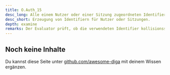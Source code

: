 ```yaml
---
title: O.Auth_15
desc_long: Alle einem Nutzer oder einer Sitzung zugeordneten Identifier MÜSSEN mit einem Zufallszahlengenerator gemäß O.Rand_1 erzeugt werden und eine geeignete Länge aufweisen.
desc_short: Erzeugung von Identifiern für Nutzer oder Sitzungen.
depth: examine
remarks: Der Evaluator prüft, ob die verwendeten Identifier kollisionssicher sind und nicht erraten werden können.
---
```


## Noch keine Inhalte

Du kannst diese Seite unter [github.com/awesome-diga](https://github.com/awesome-diga/tr-faq) mit deinem Wissen ergänzen.
